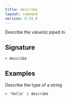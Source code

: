 ```yaml
---
title: describe
layout: command
version: 0.59.0
---
```


Describe the value(s) piped in.

## Signature

```> describe ```

## Examples

Describe the type of a string
```shell
> 'hello' | describe
```

